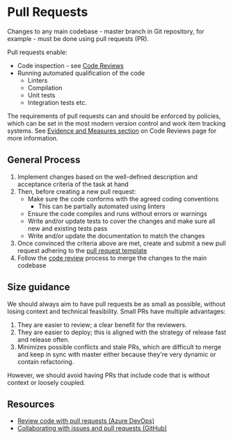 # Pull Requests

Changes to any main codebase - master branch in Git repository, for example - must be done using pull requests (PR).

Pull requests enable:

* Code inspection - see [Code Reviews](./README.md)
* Running automated qualification of the code
  * Linters
  * Compilation
  * Unit tests
  * Integration tests etc.

The requirements of pull requests can and should be enforced by policies, which can be set in the most modern version control and work item tracking systems. See [Evidence and Measures section](./README.md#evidence-and-measures) on Code Reviews page for more information.

## General Process

1. Implement changes based on the well-defined description and acceptance criteria of the task at hand
1. Then, before creating a new pull request:
    * Make sure the code conforms with the agreed coding conventions
        * This can be partially automated using linters
    * Ensure the code compiles and runs without errors or warnings
    * Write and/or update tests to cover the changes and make sure all new and existing tests pass
    * Write and/or update the documentation to match the changes
1. Once convinced the criteria above are met, create and submit a new pull request adhering to the [pull request template](./pull-request-template.md)
1. Follow the [code review](./README.md) process to merge the changes to the main codebase

## Size guidance

We should always aim to have pull requests be as small as possible, without losing context and technical feasibility. Small PRs have multiple advantages:

1. They are easier to review; a clear benefit for the reviewers.
2. They are easier to deploy; this is aligned with the strategy of release fast and release often.
3. Minimizes possible conflicts and stale PRs, which are difficult to merge and keep in sync with master either because they're very dynamic or contain refactoring.

However, we should avoid having PRs that include code that is without context or loosely coupled.

<!-- TODO: Expand the topics below

There are times where seem a big PR is unavoidable; however, there are some strategies to keep PRs small depending on the "cause" of the ineluctability:

### Minimum Working Components
### Layers
### Feature Flag

-->

## Resources

* [Review code with pull requests (Azure DevOps)](https://docs.microsoft.com/en-us/azure/devops/repos/git/pull-requests?view=azure-devops)
* [Collaborating with issues and pull requests (GitHub)](https://help.github.com/en/github/collaborating-with-issues-and-pull-requests)
